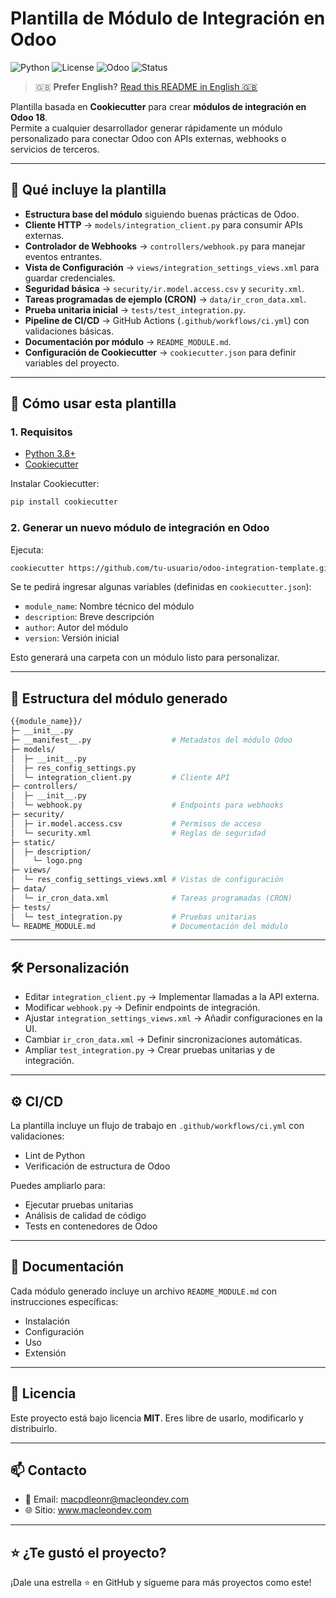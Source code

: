 # Plantilla de Módulo de Integración en Odoo

![Python](https://img.shields.io/badge/python-3.8%2B-blue)
![License](https://img.shields.io/badge/License-MIT-green)
![Odoo](https://img.shields.io/badge/Odoo-18.0-purple)
![Status](https://img.shields.io/badge/status-active-success)

> 🇬🇧 **Prefer English?** [Read this README in English 🇬🇧](./README.md)

Plantilla basada en **Cookiecutter** para crear **módulos de integración en Odoo 18**.  
Permite a cualquier desarrollador generar rápidamente un módulo personalizado para conectar Odoo con APIs externas, webhooks o servicios de terceros.  

---

## 🔹 Qué incluye la plantilla

- **Estructura base del módulo** siguiendo buenas prácticas de Odoo.  
- **Cliente HTTP** → `models/integration_client.py` para consumir APIs externas.  
- **Controlador de Webhooks** → `controllers/webhook.py` para manejar eventos entrantes.  
- **Vista de Configuración** → `views/integration_settings_views.xml` para guardar credenciales.  
- **Seguridad básica** → `security/ir.model.access.csv` y `security.xml`.  
- **Tareas programadas de ejemplo (CRON)** → `data/ir_cron_data.xml`.  
- **Prueba unitaria inicial** → `tests/test_integration.py`.  
- **Pipeline de CI/CD** → GitHub Actions (`.github/workflows/ci.yml`) con validaciones básicas.  
- **Documentación por módulo** → `README_MODULE.md`.  
- **Configuración de Cookiecutter** → `cookiecutter.json` para definir variables del proyecto.  

---

## 🚀 Cómo usar esta plantilla

### 1. Requisitos  

- [Python 3.8+](https://www.python.org/downloads/)  
- [Cookiecutter](https://cookiecutter.readthedocs.io/)


Instalar Cookiecutter:  

```bash
pip install cookiecutter
```

### 2. Generar un nuevo módulo de integración en Odoo

Ejecuta:

```bash
cookiecutter https://github.com/tu-usuario/odoo-integration-template.git
```

Se te pedirá ingresar algunas variables (definidas en `cookiecutter.json`):

- `module_name`: Nombre técnico del módulo
- `description`: Breve descripción
- `author`: Autor del módulo
- `version`: Versión inicial

Esto generará una carpeta con un módulo listo para personalizar.

---
## 📂 Estructura del módulo generado

```bash
{{module_name}}/
├─ __init__.py
├─ __manifest__.py                  # Metadatos del módulo Odoo
├─ models/
│  ├─ __init__.py
│  ├─ res_config_settings.py
│  └─ integration_client.py         # Cliente API
├─ controllers/
│  ├─ __init__.py
│  └─ webhook.py                    # Endpoints para webhooks
├─ security/
│  ├─ ir.model.access.csv           # Permisos de acceso
│  └─ security.xml                  # Reglas de seguridad
├─ static/
│  ├─ description/
│    └─ logo.png
├─ views/
│  └─ res_config_settings_views.xml # Vistas de configuración
├─ data/
│  └─ ir_cron_data.xml              # Tareas programadas (CRON)
├─ tests/
│  └─ test_integration.py           # Pruebas unitarias
└─ README_MODULE.md                 # Documentación del módulo
```
---
## 🛠 Personalización

- Editar `integration_client.py` → Implementar llamadas a la API externa.
- Modificar `webhook.py` → Definir endpoints de integración.
- Ajustar `integration_settings_views.xml` → Añadir configuraciones en la UI.
- Cambiar `ir_cron_data.xml` → Definir sincronizaciones automáticas.
- Ampliar `test_integration.py` → Crear pruebas unitarias y de integración.

---

## ⚙️ CI/CD

La plantilla incluye un flujo de trabajo en `.github/workflows/ci.yml` con validaciones:

- Lint de Python
- Verificación de estructura de Odoo

Puedes ampliarlo para:

- Ejecutar pruebas unitarias
- Análisis de calidad de código
- Tests en contenedores de Odoo

---

## 📖 Documentación

Cada módulo generado incluye un archivo `README_MODULE.md` con instrucciones específicas:

- Instalación
- Configuración
- Uso
- Extensión

---

## 📜 Licencia

Este proyecto está bajo licencia **MIT**.
Eres libre de usarlo, modificarlo y distribuirlo.

---
## 📫 Contacto

- 📧 Email: macpdleonr@macleondev.com
- 🌐 Sitio: www.macleondev.com

---

## ⭐ ¿Te gustó el proyecto?
¡Dale una estrella ⭐ en GitHub y sígueme para más proyectos como este!
